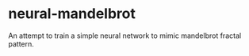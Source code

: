 # neural-mandelbrot
An attempt to train a simple neural network to mimic mandelbrot fractal pattern. 
